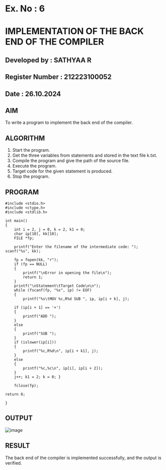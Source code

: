 # Ex. No : 6	
# IMPLEMENTATION OF THE BACK END OF THE COMPILER 
## Developed by : SATHYAA R
## Register Number : 212223100052
## Date : 26.10.2024

## AIM   
To write a program to implement the back end of the compiler.

## ALGORITHM
1.	Start the program.
2.	Get the three variables from statements and stored in the text file k.txt.
3.	Compile the program and give the path of the source file.
4.	Execute the program.
5.	Target code for the given statement is produced.
6.	Stop the program.

## PROGRAM

```
#include <stdio.h> 
#include <ctype.h> 
#include <stdlib.h>

int main() 
{
    int i = 2, j = 0, k = 2, k1 = 0; 
    char ip[10], kk[10]; 
    FILE *fp;

    printf("Enter the filename of the intermediate code: "); scanf("%s", kk);

    fp = fopen(kk, "r"); 
    if (fp == NULL) 
    { 
        printf("\nError in opening the file\n"); 
        return 1; 
    } 
    printf("\nStatement\tTarget Code\n\n"); 
    while (fscanf(fp, "%s", ip) != EOF) 
    { 
        printf("%s\tMOV %c,R%d SUB ", ip, ip[i + k], j);
    
    if (ip[i + 1] == '+') 
    {
        printf("ADD ");
    }
    else
    {
        printf("SUB ");
    }
    if (islower(ip[i])) 
    {
        printf("%c,R%d\n", ip[i + k1], j); 
    }
    else
    {
        printf("%c,%c\n", ip[i], ip[i + 2]);
    }
    j++; k1 = 2; k = 0; }
    
    fclose(fp);

return 0; 
    
}
```

## OUTPUT 

![image](https://github.com/user-attachments/assets/49335465-1fba-4fc3-9528-bc7bdfeb6fa3)


## RESULT
The back end of the compiler is implemented successfully, and the output is verified.
